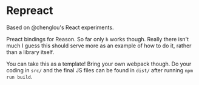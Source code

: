 # Repreact

Based on @chenglou's React experiments.

Preact bindings for Reason. So far only `h` works though. Really there isn't much
I guess this should serve more as an example of how to do it, rather than a
library itself.

You can take this as a template! Bring your own webpack though. Do your coding
in `src/` and the final JS files can be found in `dist/` after running
`npm run build`.
